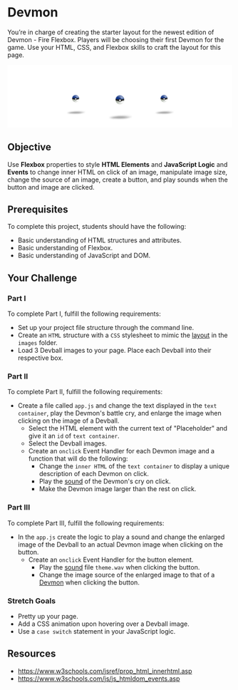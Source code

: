 # Devmon

You’re in charge of creating the starter layout for the newest edition of Devmon - Fire Flexbox. Players will be choosing their first Devmon for the game. Use your HTML, CSS, and Flexbox skills to craft the layout for this page.  

![Devball](https://github.com/ginawatanabe/devmon/blob/master/images/alldevballs.png)

## Objective

Use **Flexbox** properties to style **HTML Elements** and **JavaScript Logic** and **Events** to change inner HTML on click of an image, manipulate image size, change the source of an image, create a button, and play sounds when the button and image are clicked.

## Prerequisites

To complete this project, students should have the following:
* Basic understanding of HTML structures and attributes.
* Basic understanding of Flexbox.
* Basic understanding of JavaScript and DOM.

## Your Challenge

### Part I

To complete Part I, fulfill the following requirements:
* Set up your project file structure through the command line.
* Create an `HTML` structure with a `CSS` stylesheet to mimic the [layout](https://github.com/ginawatanabe/devmon/blob/master/images/layout.png) in the `images` folder.  
* Load 3 Devball images to your page. Place each Devball into their respective box.

### Part II

To complete Part II, fulfill the following requirements:
* Create a file called `app.js` and change the text displayed in the `text container`, play the Devmon's battle cry, and enlarge the image when clicking on the image of a Devball.
  * Select the HTML element with the current text of "Placeholder" and give it an `id` of `text container`.
  * Select the Devball images.
  * Create an `onclick` Event Handler for each Devmon image and a function that will do the following:
    * Change the `inner HTML` of the `text container` to display a unique description of each Devmon on click.
    * Play the [sound](https://github.com/ginawatanabe/devmon/tree/master/sound) of the Devmon's cry on click.
    * Make the Devmon image larger than the rest on click.  

### Part III

To complete Part III, fulfill the following requirements:
* In the `app.js` create the logic to play a sound and change the enlarged image of the Devball to an actual Devmon image when clicking on the button.
  * Create an `onclick` Event Handler for the button element.
    * Play the [sound](https://github.com/ginawatanabe/devmon/tree/master/sound) file `theme.wav` when clicking the button.  
    * Change the image source of the enlarged image to that of a [Devmon](https://github.com/ginawatanabe/devmon/tree/master/images) when clicking the button.

### Stretch Goals

* Pretty up your page.
* Add a CSS animation upon hovering over a Devball image.
* Use a `case switch` statement in your JavaScript logic.

## Resources
* https://www.w3schools.com/jsref/prop_html_innerhtml.asp
* https://www.w3schools.com/js/js_htmldom_events.asp
